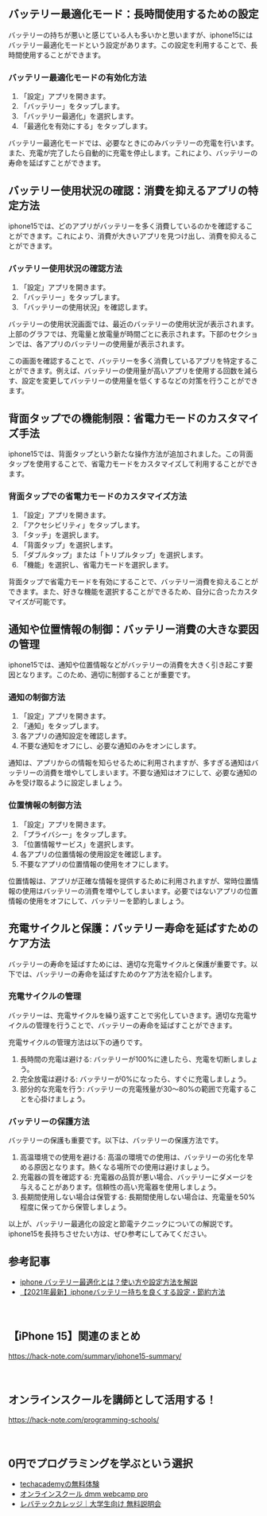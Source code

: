 <!--
title: 【iphone15】バッテリー最適化：長持ちさせる設定と節電テクニック
tags: iphone,iphone15
id: 
private: false
-->

## バッテリー最適化モード：長時間使用するための設定

バッテリーの持ちが悪いと感じている人も多いかと思いますが、iphone15にはバッテリー最適化モードという設定があります。この設定を利用することで、長時間使用することができます。

### バッテリー最適化モードの有効化方法

1. 「設定」アプリを開きます。
2. 「バッテリー」をタップします。
3. 「バッテリー最適化」を選択します。
4. 「最適化を有効にする」をタップします。

バッテリー最適化モードでは、必要なときにのみバッテリーの充電を行います。また、充電が完了したら自動的に充電を停止します。これにより、バッテリーの寿命を延ばすことができます。

## バッテリー使用状況の確認：消費を抑えるアプリの特定方法

iphone15では、どのアプリがバッテリーを多く消費しているのかを確認することができます。これにより、消費が大きいアプリを見つけ出し、消費を抑えることができます。

### バッテリー使用状況の確認方法

1. 「設定」アプリを開きます。
2. 「バッテリー」をタップします。
3. 「バッテリーの使用状況」を確認します。

バッテリーの使用状況画面では、最近のバッテリーの使用状況が表示されます。上部のグラフでは、充電量と放電量が時間ごとに表示されます。下部のセクションでは、各アプリのバッテリーの使用量が表示されます。

この画面を確認することで、バッテリーを多く消費しているアプリを特定することができます。例えば、バッテリーの使用量が高いアプリを使用する回数を減らす、設定を変更してバッテリーの使用量を低くするなどの対策を行うことができます。

## 背面タップでの機能制限：省電力モードのカスタマイズ手法

iphone15では、背面タップという新たな操作方法が追加されました。この背面タップを使用することで、省電力モードをカスタマイズして利用することができます。

### 背面タップでの省電力モードのカスタマイズ方法

1. 「設定」アプリを開きます。
2. 「アクセシビリティ」をタップします。
3. 「タッチ」を選択します。
4. 「背面タップ」を選択します。
5. 「ダブルタップ」または「トリプルタップ」を選択します。
6. 「機能」を選択し、省電力モードを選択します。

背面タップで省電力モードを有効にすることで、バッテリー消費を抑えることができます。また、好きな機能を選択することができるため、自分に合ったカスタマイズが可能です。

## 通知や位置情報の制御：バッテリー消費の大きな要因の管理

iphone15では、通知や位置情報などがバッテリーの消費を大きく引き起こす要因となります。このため、適切に制御することが重要です。

### 通知の制御方法

1. 「設定」アプリを開きます。
2. 「通知」をタップします。
3. 各アプリの通知設定を確認します。
4. 不要な通知をオフにし、必要な通知のみをオンにします。

通知は、アプリからの情報を知らせるために利用されますが、多すぎる通知はバッテリーの消費を増やしてしまいます。不要な通知はオフにして、必要な通知のみを受け取るように設定しましょう。

### 位置情報の制御方法

1. 「設定」アプリを開きます。
2. 「プライバシー」をタップします。
3. 「位置情報サービス」を選択します。
4. 各アプリの位置情報の使用設定を確認します。
5. 不要なアプリの位置情報の使用をオフにします。

位置情報は、アプリが正確な情報を提供するために利用されますが、常時位置情報の使用はバッテリーの消費を増やしてしまいます。必要ではないアプリの位置情報の使用をオフにして、バッテリーを節約しましょう。

## 充電サイクルと保護：バッテリー寿命を延ばすためのケア方法

バッテリーの寿命を延ばすためには、適切な充電サイクルと保護が重要です。以下では、バッテリーの寿命を延ばすためのケア方法を紹介します。

### 充電サイクルの管理

バッテリーは、充電サイクルを繰り返すことで劣化していきます。適切な充電サイクルの管理を行うことで、バッテリーの寿命を延ばすことができます。

充電サイクルの管理方法は以下の通りです。

1. 長時間の充電は避ける: バッテリーが100%に達したら、充電を切断しましょう。
2. 完全放電は避ける: バッテリーが0%になったら、すぐに充電しましょう。
3. 部分的な充電を行う: バッテリーの充電残量が30〜80%の範囲で充電することを心掛けましょう。

### バッテリーの保護方法

バッテリーの保護も重要です。以下は、バッテリーの保護方法です。

1. 高温環境での使用を避ける: 高温の環境での使用は、バッテリーの劣化を早める原因となります。熱くなる場所での使用は避けましょう。
2. 充電器の質を確認する: 充電器の品質が悪い場合、バッテリーにダメージを与えることがあります。信頼性の高い充電器を使用しましょう。
3. 長期間使用しない場合は保管する: 長期間使用しない場合は、充電量を50%程度に保ってから保管しましょう。

以上が、バッテリー最適化の設定と節電テクニックについての解説です。iphone15を長持ちさせたい方は、ぜひ参考にしてみてください。

## 参考記事

- [iphone バッテリー最適化とは？使い方や設定方法を解説](https://www.appbank.net/2021/09/15/iphone-application/2331057.php)
- [【2021年最新】iphoneバッテリー持ちを良くする設定・節約方法](https://iphone-mania.jp/news-375439)

　

## 【iPhone 15】関連のまとめ
https://hack-note.com/summary/iphone15-summary/

　

## オンラインスクールを講師として活用する！
https://hack-note.com/programming-schools/

　

## 0円でプログラミングを学ぶという選択
- [techacademyの無料体験](//af.moshimo.com/af/c/click?a_id=2612475&amp;p_id=1555&amp;pc_id=2816&amp;pl_id=22706&amp;url=https%3a%2f%2ftechacademy.jp%2fhtmlcss-trial%3futm_source%3dmoshimo%26utm_medium%3daffiliate%26utm_campaign%3dtextad)
- [オンラインスクール dmm webcamp pro](//af.moshimo.com/af/c/click?a_id=2612482&amp;p_id=1363&amp;pc_id=2297&amp;pl_id=39999&amp;guid=on)
- [レバテックカレッジ｜大学生向け 無料説明会](//af.moshimo.com/af/c/click?a_id=4071793&p_id=3198&pc_id=7488&pl_id=41848)

